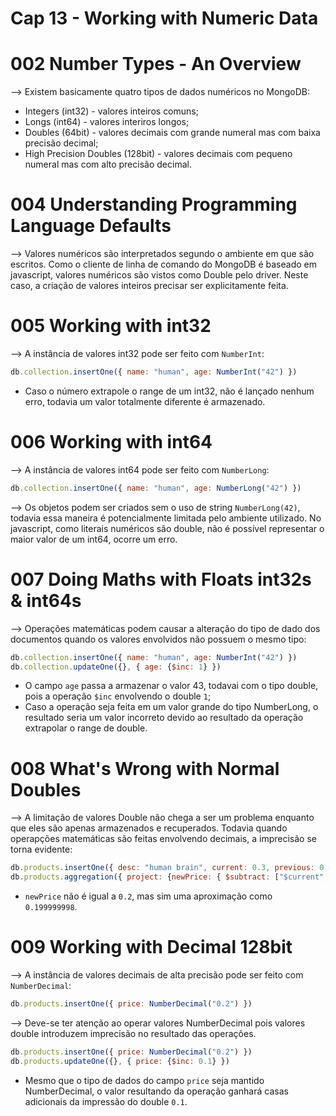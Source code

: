 # Cap 13 - Working with Numeric Data

# 002 Number Types - An Overview
--> Existem basicamente quatro tipos de dados numéricos no MongoDB:
* Integers (int32) - valores inteiros comuns;
* Longs (int64) - valores interiros longos;
* Doubles (64bit) - valores decimais com grande numeral mas com baixa precisão decimal;
* High Precision Doubles (128bit) - valores decimais com pequeno numeral mas com alto precisão decimal.

# 004 Understanding Programming Language Defaults
--> Valores numéricos são interpretados segundo o ambiente em que são escritos. Como o cliente de linha de comando do MongoDB é 
baseado em javascript, valores numéricos são vistos como Double pelo driver. Neste caso, a criação de valores inteiros precisar 
ser explicitamente feita.

# 005 Working with int32
--> A instância de valores int32 pode ser feito com `NumberInt`:
```javascript
db.collection.insertOne({ name: "human", age: NumberInt("42") })
```
* Caso o número extrapole o range de um int32, não é lançado nenhum erro, todavia um valor totalmente diferente é armazenado.

# 006 Working with int64
--> A instância de valores int64 pode ser feito com `NumberLong`:
```javascript
db.collection.insertOne({ name: "human", age: NumberLong("42") })
```

--> Os objetos podem ser criados sem o uso de string `NumberLong(42)`, todavia essa maneira é potencialmente limitada pelo 
ambiente utilizado. No javascript, como literais numéricos são double, não é possível representar o maior valor de um int64, 
ocorre um erro.

# 007 Doing Maths with Floats int32s & int64s
--> Operações matemáticas podem causar a alteração do tipo de dado dos documentos quando os valores envolvidos não possuem o 
mesmo tipo:
```javascript
db.collection.insertOne({ name: "human", age: NumberInt("42") })
db.collection.updateOne({}, { age: {$inc: 1} })
```
* O campo `age` passa a armazenar o valor 43, todavai com o tipo double, pois a operação `$inc` envolvendo o double `1`;
* Caso a operação seja feita em um valor grande do tipo NumberLong, o resultado seria um valor incorreto devido ao resultado 
da operação extrapolar o range de double.

# 008 What's Wrong with Normal Doubles
--> A limitação de valores Double não chega a ser um problema enquanto que eles são apenas armazenados e recuperados. Todavia 
quando operapções matemáticas são feitas envolvendo decimais, a imprecisão se torna evidente:
```javascript
db.products.insertOne({ desc: "human brain", current: 0.3, previous: 0.1 })
db.products.aggregation({ project: {newPrice: { $subtract: ["$current", "$previous"]}} })
```
* `newPrice` não é igual a `0.2`, mas sim uma aproximação como `0.199999998`.

# 009 Working with Decimal 128bit
--> A instância de valores decimais de alta precisão pode ser feito com `NumberDecimal`:
```javascript
db.products.insertOne({ price: NumberDecimal("0.2") })
```

--> Deve-se ter atenção ao operar valores NumberDecimal pois valores double introduzem imprecisão no resultado das operações.
```javascript
db.products.insertOne({ price: NumberDecimal("0.2") })
db.products.updateOne({}, { price: {$inc: 0.1} })
```
* Mesmo que o tipo de dados do campo `price` seja mantido NumberDecimal, o valor resultando da operação ganhará casas adicionais 
da impressão do double `0.1`.